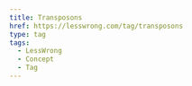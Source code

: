 ```yaml
---
title: Transposons
href: https://lesswrong.com/tag/transposons
type: tag
tags:
  - LessWrong
  - Concept
  - Tag
---
```


